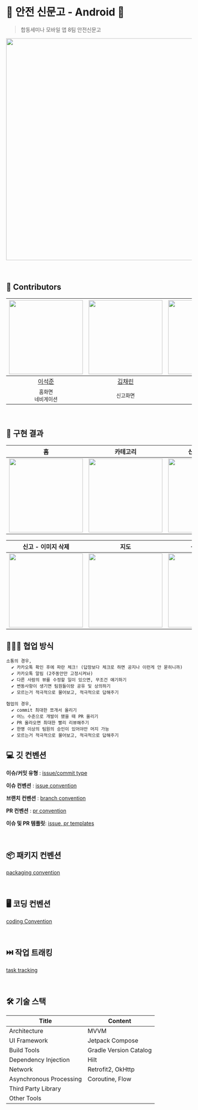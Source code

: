 # 🦺 안전 신문고 - Android 🦺
> 합동세미나 모바일 앱 8팀 안전신문고
<p>
  
<p align=center>
   <img src = "https://github.com/user-attachments/assets/08ad69d2-46e4-4865-8ff6-7360daa1ecb2" width="600"/>
</p>

<br>

## 👷 Contributors
| <img src="https://avatars.githubusercontent.com/u/101652649?v=4" width = "200"/> | <img src="https://avatars.githubusercontent.com/u/89915076?v=4" width = "200" /> | <img src="https://avatars.githubusercontent.com/u/63749140?v=4" width = "200"/> | <img src="https://avatars.githubusercontent.com/u/182846193?v=4" width = "200"/> | 
|:-------------------------------------------------------------------------------:|:--------------------------------------------------------------------------------:|:--------------------------------------------------------------------------------:|:--------------------------------------------------------------------------------:|
|                      [이석준](https://github.com/boiledEgg-s)                      |                        [김채린](https://github.com/chrin05)                        |                       [이황근](https://github.com/yihwanggeun)                        |                       [장재원](https://github.com/jangsjw)                        |
| `홈화면` <br> `네비게이션` | `신고화면` | `갤러리화면` <br> `지도화면` | `카테고리 화면` <br> `다이얼로그` |


<br>

## 📱 구현 결과

| 홈 | 카테고리 | 신고 - 이미지 | 갤러리 | 
|:----------------:|:----------------:|:----------------:|:----------------:|
| <img src="https://github.com/user-attachments/assets/64c6f2d5-b770-467e-b722-0c9bb94dd52e" width="200"/> | <img src="https://github.com/user-attachments/assets/05f8e936-c9d0-46b7-828a-bbfcccc6919a" width="200"/> | <img src="https://github.com/user-attachments/assets/b96afc39-86b6-44af-8c6e-34263fdb2c3d" width="200"/> | <img src="https://github.com/user-attachments/assets/655fe326-8c25-4f0a-aa5c-9c7308007cf2" width="200"/> |

| 신고 - 이미지 삭제  | 지도 | 신고 - 제출 | 신고 - 뒤로가기 | 
|:----------------:|:----------------:|:----------------:|:----------------:|
| <img src="https://github.com/user-attachments/assets/3753e848-a8aa-47c5-9f86-abbe1e303057" width="200"/> | <img src="https://github.com/user-attachments/assets/4f79d632-363f-4774-8d51-20b2b111de54" width="200"/> | <img src="https://github.com/user-attachments/assets/8dd9643f-c967-4ad0-a600-85d4a52e831b" width="200"/> | <img src="https://github.com/user-attachments/assets/247eb2e2-e7e5-43b9-968d-e02e0b053cb0" width="200"/> |


## 🧑‍🤝‍🧑 협업 방식
```
소통의 경우,
  ✔️ 카카오톡 확인 후에 파란 체크! (답장보다 체크로 하면 공지나 이런게 안 묻히니까)
  ✔️ 카카오톡 알림 (2주동안만 고정시켜놔)
  ✔️ 다른 사람의 뷰를 수정할 일이 있으면, 무조건 얘기하기
  ✔️ 변동사항이 생기면 팀원들이랑 공유 및 상의하기
  ✔️ 모르는거 적극적으로 물어보고, 적극적으로 답해주기

협업의 경우,
  ✔️ commit 최대한 쪼개서 올리기
  ✔️ 어느 수준으로 개발이 됐을 때 PR 올리기
  ✔️ PR 올라오면 최대한 빨리 리뷰해주기
  ✔️ 한명 이상의 팀원의 승인이 있어야만 머지 가능
  ✔️ 모르는거 적극적으로 물어보고, 적극적으로 답해주기
```
  
## 💻 깃 컨벤션

**이슈/커밋 유형** : [issue/commit type](https://www.notion.so/Github-Convention-13e831ec896b80209f0cc07823db84e3?pvs=4#13e831ec896b806b9e35cc6dd82bbafa)
  
**이슈 컨벤션** : [issue convention](https://www.notion.so/Github-Convention-13e831ec896b80209f0cc07823db84e3?pvs=4#13e831ec896b800b9223dee66ebd1d4c)
  
**브랜치 컨벤션** : [branch convention](https://www.notion.so/Github-Convention-13e831ec896b80209f0cc07823db84e3?pvs=4#13e831ec896b80019fe2c7263ac3cf84)
  
**PR 컨벤션** : [pr convention](https://www.notion.so/Github-Convention-13e831ec896b80209f0cc07823db84e3?pvs=4#13e831ec896b8077b111cd5d5696c8c4)
  
**이슈 및 PR 템플릿**: [issue, pr templates](https://respected-buckaroo-144.notion.site/Github-Templates-13e831ec896b801c82bdc7d2a9dc455a?pvs=4)

<br>

## 📦 패키지 컨벤션
[packaging convention](https://www.notion.so/Packaging-Convention-13e831ec896b80339715d307a675395c)

<br>

## 🖥️ 코딩 컨벤션
[coding Convention](https://www.notion.so/Naming-Convention-13e831ec896b8017bbfecccfabf37bcc?pvs=4)
 
<br>


## ⏭️ 작업 트래킹

[task tracking](https://www.notion.so/13e831ec896b80aaafe7e978b7dd4158?pvs=4)

<br>

## 🛠️ 기술 스택
| Title | Content |
| ------------ | -------------------------- |
| Architecture | MVVM |
| UI Framework  | Jetpack Compose  |
| Build Tools  | Gradle Version Catalog |
| Dependency Injection | Hilt  |
| Network | Retrofit2, OkHttp  |
| Asynchronous Processing | Coroutine, Flow |
| Third Party Library |   |
| Other Tools |   |\

</p>
